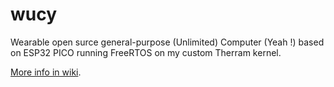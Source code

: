 # wucy
Wearable open surce general-purpose (Unlimited) Computer (Yeah !) based on ESP32 PICO running FreeRTOS on my custom Therram kernel. 

[More info in wiki](https://github.com/therram/thera/wiki).
  
